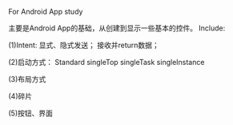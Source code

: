 For Android App study

主要是Android App的基础，从创建到显示一些基本的控件。
Include:

(1)Intent:
显式、隐式发送；
接收并return数据；

(2)启动方式：
Standard
singleTop
singleTask
singleInstance

(3)布局方式

(4)碎片

(5)按钮、界面
